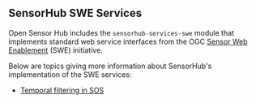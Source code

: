 SensorHub SWE Services
---

Open Sensor Hub includes the `sensorhub-services-swe` module that implements standard web service interfaces from the OGC [Sensor Web Enablement](http://www.opengeospatial.org/projects/groups/sensorwebdwg) (SWE) initiative.
 
Below are topics giving more information about SensorHub's implementation of the SWE services:

- [Temporal filtering in SOS](sos-temporal-filtering.html)


